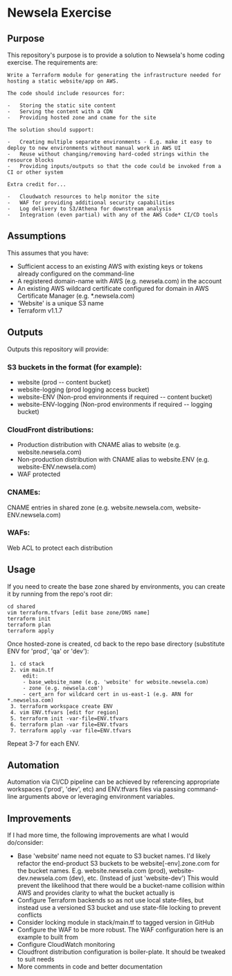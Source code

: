 # Newsela Exercise
## Purpose
This repository's purpose is to provide a solution to Newsela's home coding exercise.  The requirements are:

    Write a Terraform module for generating the infrastructure needed for hosting a static website/app on AWS.
    
    The code should include resources for:
    
    -   Storing the static site content
    -   Serving the content with a CDN
    -   Providing hosted zone and cname for the site
    
    The solution should support:
    
    -   Creating multiple separate environments - E.g. make it easy to deploy to new environments without manual work in AWS UI
    -   Reuse without changing/removing hard-coded strings within the resource blocks
    -   Providing inputs/outputs so that the code could be invoked from a CI or other system
    
    Extra credit for...
    
    -   Cloudwatch resources to help monitor the site
    -   WAF for providing additional security capabilities
    -   Log delivery to S3/Athena for downstream analysis
    -   Integration (even partial) with any of the AWS Code* CI/CD tools


## Assumptions
This assumes that you have:

 - Sufficient access to an existing AWS with existing keys or tokens
   already configured on the command-line 
- A registered domain-name with
   AWS (e.g. newsela.com) in the account
- An existing AWS wildcard
   certificate configured for domain in AWS Certificate Manager (e.g.
   *.newsela.com) 
- 'Website' is a unique S3 name
- Terraform v1.1.7

## Outputs
Outputs this repository will provide:

### S3 buckets in the format (for example):
- website (prod -- content bucket)
- website-logging (prod logging access bucket)
- website-ENV (Non-prod environments if required -- content bucket)
- website-ENV-logging (Non-prod environments if required -- logging bucket)

### CloudFront distributions:
- Production distribution with CNAME alias to website (e.g. website.newsela.com)
- Non-production distribution with CNAME alias to website.ENV (e.g. website-ENV.newsela.com)
- WAF protected

### CNAMEs:
CNAME entries in shared zone (e.g. website.newsela.com, website-ENV.newsela.com)

### WAFs:
Web ACL to protect each distribution
## Usage

If you need to create the base zone shared by environments, you can create it by running from the repo's root dir:

    cd shared 
    vim terraform.tfvars [edit base zone/DNS name]
    terraform init
    terraform plan
    terraform apply

Once hosted-zone is created, cd back to the repo base directory (substitute ENV for 'prod', 'qa' or 'dev'):

     1. cd stack 
     2. vim main.tf
	     edit:
	     - base_website_name (e.g. 'website' for website.newsela.com)
	     - zone (e.g. newsela.com')
	     - cert_arn for wildcard cert in us-east-1 (e.g. ARN for *.newselsa.com) 
     3. terraform workspace create ENV 
     4. vim ENV.tfvars [edit for region] 
     5. terraform init -var-file=ENV.tfvars 
     6. terraform plan -var file=ENV.tfvars 
     7. terraform apply -var file=ENV.tfvars

Repeat 3-7 for each ENV.

## Automation

Automation via CI/CD pipeline can be achieved by referencing appropriate workspaces ('prod', 'dev', etc) and ENV.tfvars files via passing command-line arguments above or leveraging environment variables.

## Improvements

If I had more time, the following improvements are what I would do/consider:
 - Base 'website' name need not equate to S3 bucket names.  I'd likely refactor
   the end-product S3 buckets to be website[-env].zone.com for the bucket names.  E.g.
   website.newsela.com (prod), website-dev.newsela.com (dev), etc.  (Instead of just 'website-dev')  This would prevent the likelihood that there would be a bucket-name
   collision within AWS and provides clarity to what the bucket actually is
- Configure Terraform backends so as not use local state-files, but instead use a versioned S3 bucket and use state-file locking to prevent conflicts
- Consider locking module in stack/main.tf to tagged version in GitHub
- Configure the WAF to be more robust.  The WAF configuration here is an example to built from
- Configure CloudWatch monitoring
- Cloudfront distribution configuration is boiler-plate.  It should be tweaked to suit needs
- More comments in code and better documentation

